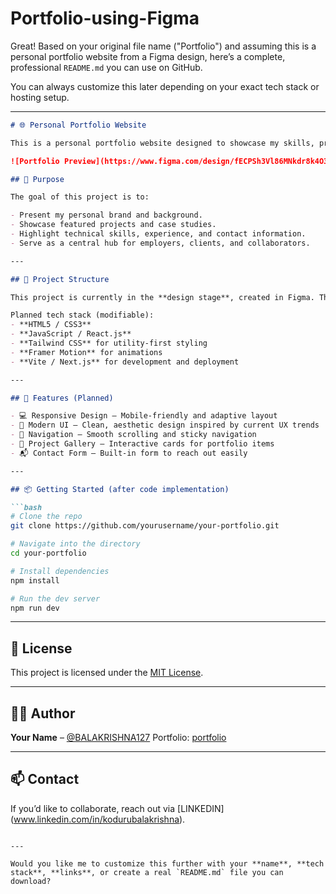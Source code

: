 # Portfolio-using-Figma

Great! Based on your original file name ("Portfolio") and assuming this is a personal portfolio website from a Figma design, here’s a complete, professional `README.md` you can use on GitHub.

You can always customize this later depending on your exact tech stack or hosting setup.

---

````markdown
# 🌐 Personal Portfolio Website

This is a personal portfolio website designed to showcase my skills, projects, and experience as a web developer. The design was created using Figma and serves as the blueprint for a modern, responsive, and professional online presence.

![Portfolio Preview](https://www.figma.com/design/fECPSh3Vl86MNkdr8k4O3e/project-2---Portfolio?node-id=0-1&p=f&t=Mbyf1WfLMZtnWAp3-0) <!-- Replace with an actual screenshot or image URL -->

## 🎯 Purpose

The goal of this project is to:

- Present my personal brand and background.
- Showcase featured projects and case studies.
- Highlight technical skills, experience, and contact information.
- Serve as a central hub for employers, clients, and collaborators.

---

## 📁 Project Structure

This project is currently in the **design stage**, created in Figma. The next step is implementation using modern frontend technologies.

Planned tech stack (modifiable):
- **HTML5 / CSS3**
- **JavaScript / React.js**
- **Tailwind CSS** for utility-first styling
- **Framer Motion** for animations
- **Vite / Next.js** for development and deployment

---

## 🧪 Features (Planned)

- 💻 Responsive Design – Mobile-friendly and adaptive layout
- 🎨 Modern UI – Clean, aesthetic design inspired by current UX trends
- 🧭 Navigation – Smooth scrolling and sticky navigation
- 📂 Project Gallery – Interactive cards for portfolio items
- 📬 Contact Form – Built-in form to reach out easily

---

## 📦 Getting Started (after code implementation)

```bash
# Clone the repo
git clone https://github.com/yourusername/your-portfolio.git

# Navigate into the directory
cd your-portfolio

# Install dependencies
npm install

# Run the dev server
npm run dev
````

---

## 📄 License

This project is licensed under the [MIT License](LICENSE).

---

## 🙋‍♂️ Author

**Your Name** – [@BALAKRISHNA127](https://github.com/BALAKRISHNA127)
Portfolio: [portfolio](https://www.figma.com/design/fECPSh3Vl86MNkdr8k4O3e/project-2---Portfolio?node-id=0-1&p=f&t=Mbyf1WfLMZtnWAp3-0)

---

## 📫 Contact

If you’d like to collaborate, reach out via \[LINKEDIN](www.linkedin.com/in/kodurubalakrishna).

```

---

Would you like me to customize this further with your **name**, **tech stack**, **links**, or create a real `README.md` file you can download?
```

